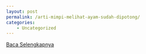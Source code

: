 ```yaml
---
layout: post
permalink: /arti-mimpi-melihat-ayam-sudah-dipotong/
categories:
    - Uncategorized
---
```


[Baca Selengkapnya](/03)